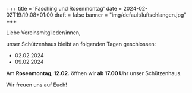 +++
title = 'Fasching und Rosenmontag'
date = 2024-02-02T19:19:08+01:00
draft = false
banner = "img/default/luftschlangen.jpg"
+++

Liebe Vereinsmitglieder/innen,

unser Schützenhaus bleibt an folgenden Tagen geschlossen:

* 02.02.2024
* 09.02.2024

Am __Rosenmontag, 12.02.__ öffnen wir __ab 17.00 Uhr__ unser Schützenhaus.

Wir freuen uns auf Euch!
